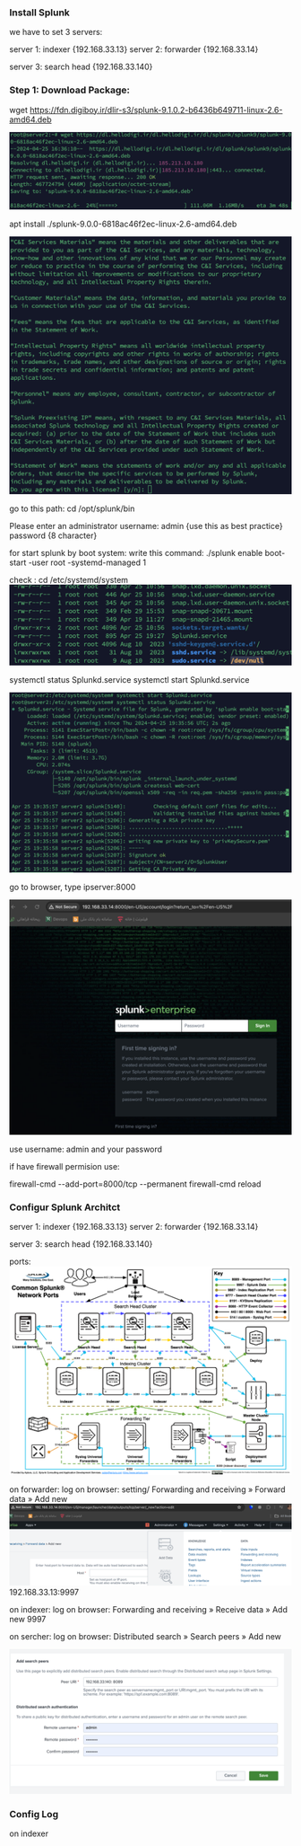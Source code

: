 ### Install Splunk

we have to set 3 servers:

server 1: indexer {192.168.33.13}
server 2: forwarder {192.168.33.14}

server 3: search head {192.168.33.140}

### Step 1: Download Package:
wget https://fdn.digiboy.ir/dlir-s3/splunk-9.1.0.2-b6436b649711-linux-2.6-amd64.deb 

![alt text](image-2.png)



apt install ./splunk-9.0.0-6818ac46f2ec-linux-2.6-amd64.deb





![alt text](image-3.png)

go to this path:
cd /opt/splunk/bin

Please enter an administrator username: admin {use this as best practice}
password {8 character}


for start splunk by boot system:
write this command:
./splunk enable boot-start -user root -systemd-managed 1

check : cd /etc/systemd/system
![alt text](image-4.png)


systemctl status Splunkd.service
systemctl start Splunkd.service

![alt text](image-5.png)

go to browser, type ipserver:8000

![alt text](image-6.png)

use username: admin and your password

if have firewall permision use:

 firewall-cmd --add-port=8000/tcp --permanent
 firewall-cmd reload

### Configur Splunk Architct

server 1: indexer {192.168.33.13}
server 2: forwarder {192.168.33.14}

server 3: search head {192.168.33.140}

ports:
![port](image-8.png)

on forwarder:
log on browser:
setting/ Forwarding and receiving » Forward data » Add new
![alt text](image-7.png)
192.168.33.13:9997 

on indexer:
log on browser:
Forwarding and receiving » Receive data » Add new
9997

on sercher:
log on browser:
Distributed search » Search peers » Add new


![alt text](image-9.png)



### Config Log
on indexer

